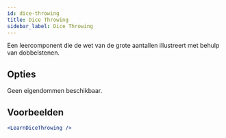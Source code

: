 ```yaml
---
id: dice-throwing
title: Dice Throwing
sidebar_label: Dice Throwing
---
```


Een leercomponent die de wet van de grote aantallen illustreert met behulp van dobbelstenen.

## Opties

Geen eigendommen beschikbaar.

## Voorbeelden

```jsx live
<LearnDiceThrowing />
```

